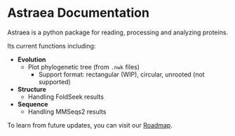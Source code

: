 # Astraea Documentation

Astraea is a python package for reading, processing and analyzing proteins. 

Its current functions including:

- **Evolution**
  - Plot phylogenetic tree (from `.nwk` files)
    - Support format: rectangular (WIP), circular, unrooted (not supported)
- **Structure**
  - Handling FoldSeek results
- **Sequence**
  - Handling MMSeqs2 results

To learn from future updates, you can visit our [Roadmap](https://trello.com/b/A644xeuX).

